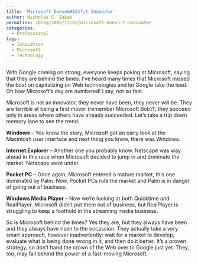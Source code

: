 ```yaml
---
title: 'Microsoft Doesn&#8217;t Innovate'
author: Nicholas C. Zakas
permalink: /blog/2005/11/03/microsoft-doesn-t-innovate/
categories:
  - Professional
tags:
  - Innovation
  - Microsoft
  - Technology
---
```

With Google coming on strong, everyone keeps poking at Microsoft, saying that they are behind the times. I&#8217;ve heard many times that Microsoft missed the boat on capitalizing on Web technologies and let Google take the lead. Oh how Microsoft&#8217;s day are numbered! I say, not so fast.

Microsoft is not an innovator, they never have been, they never will be. They are terrible at being a first mover (remember Microsoft Bob?); they succeed only in areas where others have already succeeded. Let&#8217;s take a trip down memory lane to see the trend:

**Windows** &#8211; You know the story, Microsoft got an early look at the Macintosh user interface and next thing you know, there was Windows.

**Internet Explorer** &#8211; Another one you probably know. Netscape was way ahead in this race when Microsoft decided to jump in and dominate the market. Netscape went under.

**Pocket PC** &#8211; Once again, Microsoft entered a mature market, this one dominated by Palm. Now, Pocket PCs rule the market and Palm is in danger of going out of business.

**Windows Media Player** &#8211; Now we&#8217;re looking at both Quicktime and RealPlayer. Microsoft didn&#8217;t put them out of business, but RealPlayer is struggling to keep a foothold in the streaming media business.

So is Microsoft behind the times? Yes they are, but they always have been and they always have risen to the occassion. They actually take a very smart approach, however inadvertently: wait for a market to develop, evaluate what is being done wrong in it, and then do it better. It&#8217;s a proven strategy, so don&#8217;t hand the crown of the Web over to Google just yet. They, too, may fall behind the power of a fast-moving Microsoft.
